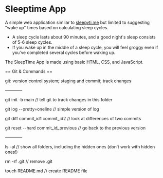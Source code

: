 # Sleeptime App

A simple web application similar to [sleepyti.me](https://sleepyti.me/) but limited to suggesting "wake up" times based on calculating sleep cycles.

- A sleep cycle lasts about 90 minutes, and a good night's sleep consists of 5-6 sleep cycles.
- If you wake up in the middle of a sleep cycle, you will feel groggy even if you've completed several cycles before waking up.

The SleepTime App is made using basic HTML, CSS, and JavaScript.

== Git & Commands ==

git: version control system; staging and commit; track changes

————

git init -b main // tell git to track changes in this folder

git log --pretty=oneline // simple version of log

git diff commit_id1 commit_id2 // look at differences of two commits

git reset --hard commit_id_previous // go back to the previous version

————

ls -al // show all folders, including the hidden ones (don’t work with hidden ones!)

rm -rf .git // remove .git

touch README.md // create README file
